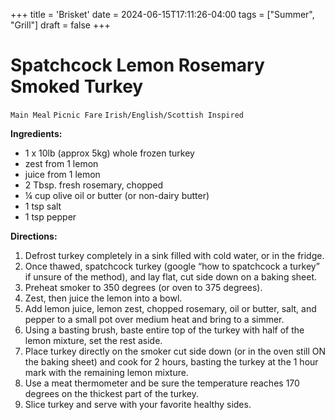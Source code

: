 +++
title = 'Brisket'
date = 2024-06-15T17:11:26-04:00
tags = ["Summer", "Grill"]
draft = false
+++
# Spatchcock Lemon Rosemary Smoked Turkey

`Main Meal` `Picnic Fare` `Irish/English/Scottish Inspired`

**Ingredients:**

- 1 x 10lb (approx 5kg) whole frozen turkey
- zest from 1 lemon
- juice from 1 lemon
- 2 Tbsp. fresh rosemary, chopped
- ¼ cup olive oil or butter (or non-dairy butter)
- 1 tsp salt
- 1 tsp pepper

**Directions:**

1. Defrost turkey completely in a sink filled with cold water, or in the fridge.
2. Once thawed, spatchcock turkey (google “how to spatchcock a turkey” if unsure of the method), and lay flat, cut side down on a baking sheet.
3. Preheat smoker to 350 degrees (or oven to 375 degrees).
4. Zest, then juice the lemon into a bowl.
5. Add lemon juice, lemon zest, chopped rosemary, oil or butter, salt, and pepper to a small pot over medium heat and bring to a simmer.
6. Using a basting brush, baste entire top of the turkey with half of the lemon mixture, set the rest aside.
7. Place turkey directly on the smoker cut side down (or in the oven still ON the baking sheet) and cook for 2 hours, basting the turkey at the 1 hour mark with the remaining lemon mixture.
8. Use a meat thermometer and be sure the temperature reaches 170 degrees on the thickest part of the turkey.
9. Slice turkey and serve with your favorite healthy sides.
